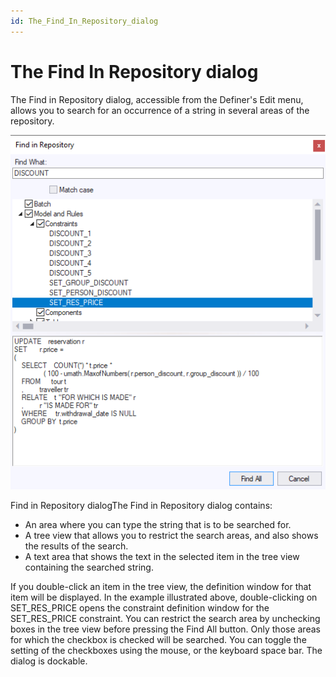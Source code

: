 ```yaml
---
id: The_Find_In_Repository_dialog
---
```


# The Find In Repository dialog

The Find in Repository dialog, accessible from the Definer's Edit menu, allows you to search for an occurrence of a string in several areas of the repository.

![](./assets/982b5846-6ba5-4b2b-bddb-8badad4788d0.png)

Find in Repository dialogThe Find in Repository dialog contains:

- An area where you can type the string that is to be searched for.
- A tree view that allows you to restrict the search areas, and also shows the results of the search.
- A text area that shows the text in the selected item in the tree view containing the searched string.

If you double-click an item in the tree view, the definition window for that item will be displayed. In the example illustrated above, double-clicking on SET_RES_PRICE opens the constraint definition window for the SET_RES_PRICE constraint.
You can restrict the search area by unchecking boxes in the tree view before pressing the Find All button. Only those areas for which the checkbox is checked will be searched. You can toggle the setting of the checkboxes using the mouse, or the keyboard space bar.
The dialog is dockable.